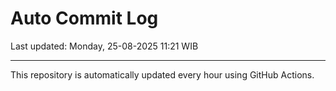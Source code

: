 # Auto Commit Log

Last updated: Monday, 25-08-2025 11:21 WIB

---

This repository is automatically updated every hour using GitHub Actions.
